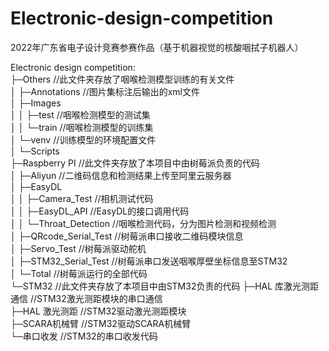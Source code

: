 # Electronic-design-competition
2022年广东省电子设计竞赛参赛作品（基于机器视觉的核酸咽拭子机器人）

Electronic design competition:  
├─Others //此文件夹存放了咽喉检测模型训练的有关文件  
│  ├─Annotations //图片集标注后输出的xml文件  
│  ├─Images  
│  │  ├─test //咽喉检测模型的测试集  
│  │  └─train //咽喉检测模型的训练集     
│  └─venv //训练模型的环境配置文件  
│      └─Scripts  
├─Raspberry PI //此文件夹存放了本项目中由树莓派负责的代码  
│  ├─Aliyun  //二维码信息和检测结果上传至阿里云服务器   
│  ├─EasyDL  
│  │  ├─Camera_Test //相机测试代码  
│  │  ├─EasyDL_API //EasyDL的接口调用代码  
│  │  └─Throat_Detection //咽喉检测代码，分为图片检测和视频检测  
│  ├─QRcode_Serial_Test //树莓派串口接收二维码模块信息  
│  ├─Servo_Test //树莓派驱动舵机  
│  ├─STM32_Serial_Test //树莓派串口发送咽喉厚壁坐标信息至STM32   
│  └─Total //树莓派运行的全部代码  
└─STM32 //此文件夹存放了本项目中由STM32负责的代码
    ├─HAL 库激光测距通信 //STM32激光测距模块的串口通信  
    ├─HAL 激光测距 //STM32驱动激光测距模块  
    ├─SCARA机械臂 //STM32驱动SCARA机械臂  
    └─串口收发 //STM32的串口收发代码  
